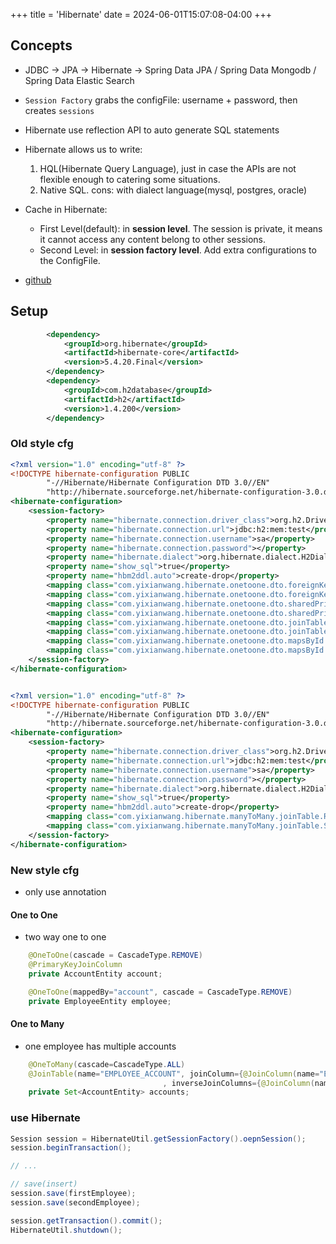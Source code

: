 +++
title = 'Hibernate'
date = 2024-06-01T15:07:08-04:00
+++

## Concepts
- JDBC -> JPA -> Hibernate -> Spring Data JPA / Spring Data Mongodb / Spring Data Elastic Search

- `Session Factory` grabs the configFile: username + password, then creates `sessions`
- Hibernate use reflection API to auto generate SQL statements
- Hibernate allows us to write:
  1. HQL(Hibernate Query Language), just in case the APIs are not flexible enough to catering some situations.
  2. Native SQL. cons: with dialect language(mysql, postgres, oracle)
- Cache in Hibernate: 
  - First Level(default): in **session level**. The session is private, it means it cannot access any content belong to other sessions.
  - Second Level: in **session factory level**. Add extra configurations to the ConfigFile.

- [github](https://github.com/yixianwang/hibernate)

## Setup
```xml {filename="pom.xml"}
        <dependency>
            <groupId>org.hibernate</groupId>
            <artifactId>hibernate-core</artifactId>
            <version>5.4.20.Final</version>
        </dependency>
        <dependency>
            <groupId>com.h2database</groupId>
            <artifactId>h2</artifactId>
            <version>1.4.200</version>
        </dependency>
```

### Old style cfg
```xml {filename="src/main/resources/hibernate.cfg-one-to-one.xml"}
<?xml version="1.0" encoding="utf-8" ?>
<!DOCTYPE hibernate-configuration PUBLIC
        "-//Hibernate/Hibernate Configuration DTD 3.0//EN"
        "http://hibernate.sourceforge.net/hibernate-configuration-3.0.dtd">
<hibernate-configuration>
    <session-factory>
        <property name="hibernate.connection.driver_class">org.h2.Driver</property>
        <property name="hibernate.connection.url">jdbc:h2:mem:test</property>
        <property name="hibernate.connection.username">sa</property>
        <property name="hibernate.connection.password"></property>
        <property name="hibernate.dialect">org.hibernate.dialect.H2Dialect</property>
        <property name="show_sql">true</property>
        <property name="hbm2ddl.auto">create-drop</property>
        <mapping class="com.yixianwang.hibernate.onetoone.dto.foreignKeyAsso.EmployeeEntity"/>
        <mapping class="com.yixianwang.hibernate.onetoone.dto.foreignKeyAsso.AccountEntity"/>
        <mapping class="com.yixianwang.hibernate.onetoone.dto.sharedPrimaryKey.EmployeeEntity"/>
        <mapping class="com.yixianwang.hibernate.onetoone.dto.sharedPrimaryKey.AccountEntity"/>
        <mapping class="com.yixianwang.hibernate.onetoone.dto.joinTable.EmployeeEntity"/>
        <mapping class="com.yixianwang.hibernate.onetoone.dto.joinTable.AccountEntity"/>
        <mapping class="com.yixianwang.hibernate.onetoone.dto.mapsById.EmployeeEntity"/>
        <mapping class="com.yixianwang.hibernate.onetoone.dto.mapsById.AccountEntity"/>
    </session-factory>
</hibernate-configuration>
```

```xml {filename="src/main/resources/hibernate.cfg-one-to-many.xml"}

```

```xml {filename="src/main/resources/hibernate.cfg-many-to-many.xml"}
<?xml version="1.0" encoding="utf-8" ?>
<!DOCTYPE hibernate-configuration PUBLIC
        "-//Hibernate/Hibernate Configuration DTD 3.0//EN"
        "http://hibernate.sourceforge.net/hibernate-configuration-3.0.dtd">
<hibernate-configuration>
    <session-factory>
        <property name="hibernate.connection.driver_class">org.h2.Driver</property>
        <property name="hibernate.connection.url">jdbc:h2:mem:test</property>
        <property name="hibernate.connection.username">sa</property>
        <property name="hibernate.connection.password"></property>
        <property name="hibernate.dialect">org.hibernate.dialect.H2Dialect</property>
        <property name="show_sql">true</property>
        <property name="hbm2ddl.auto">create-drop</property>
        <mapping class="com.yixianwang.hibernate.manyToMany.joinTable.ReaderEntity"/>
        <mapping class="com.yixianwang.hibernate.manyToMany.joinTable.SubscriptionEntity"/>
    </session-factory>
</hibernate-configuration>
```

### New style cfg
- only use annotation

#### One to One
- two way one to one
```java {filename="EmployeeEntity.java"}
    @OneToOne(cascade = CascadeType.REMOVE)
    @PrimaryKeyJoinColumn
    private AccountEntity account;
```

```java {filename="AccountEntity.java"}
    @OneToOne(mappedBy="account", cascade = CascadeType.REMOVE)
    private EmployeeEntity employee;
```

#### One to Many
- one employee has multiple accounts
```java {filename="EmployeeEntity.java"}
    @OneToMany(cascade=CascadeType.ALL)
    @JoinTable(name="EMPLOYEE_ACCOUNT", joinColumn={@JoinColumn(name="EMPLOYEE_ID", referencedColumnName="ID")}
                                  , inverseJoinColumns={@JoinColumn(name="ACCOUNT_ID", referencedColumnName="ID")})
    private Set<AccountEntity> accounts;
```

### use Hibernate
```java
Session session = HibernateUtil.getSessionFactory().oepnSession();
session.beginTransaction();

// ...

// save(insert)
session.save(firstEmployee);
session.save(secondEmployee);

session.getTransaction().commit();
HibernateUtil.shutdown();
```